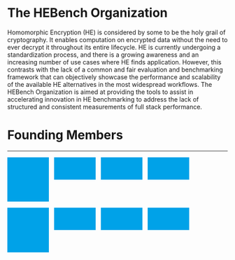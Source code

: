 # The HEBench Organization

Homomorphic Encryption (HE) is considered by some to be the holy grail of cryptography. It enables computation on encrypted data without the need to ever decrypt it throughout its entire lifecycle. HE is currently undergoing a standardization process, and there is a growing awareness and an increasing number of use cases where HE finds application. However, this contrasts with the lack of a common and fair evaluation and benchmarking framework that can objectively showcase the performance and scalability of the available HE alternatives in the most widespread workflows. The HEBench Organization is aimed at providing the tools to assist in accelerating innovation in HE benchmarking to address the lack of structured and consistent measurements of full stack performance.

# Founding Members

---------------------------------------          
<img src="./images/place_holder_480_256.png" align="center" width="18.9%"> &nbsp; <img src="./images/place_holder_480_256.png" align="center" width="18.9%"> &nbsp; <img src="./images/place_holder_480_256.png" align="center" width="18.9%"> &nbsp; <img src="./images/place_holder_480_256.png" align="center" width="18.9%"> &nbsp; <img src="./images/place_holder_480_256.png" align="center" width="18.9%">
          
<img src="./images/place_holder_480_256.png" align="center" width="18.9%"> &nbsp; <img src="./images/place_holder_480_256.png" align="center" width="18.9%"> &nbsp; <img src="./images/place_holder_480_256.png" align="center" width="18.9%"> &nbsp; <img src="./images/place_holder_480_256.png" align="center" width="18.9%"> &nbsp; <img src="./images/place_holder_480_256.png" align="center" width="18.9%">     


